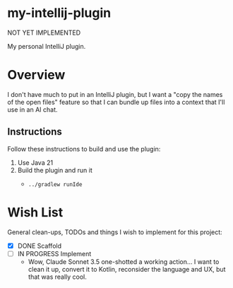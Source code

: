 # my-intellij-plugin

NOT YET IMPLEMENTED

My personal IntelliJ plugin.


# Overview

I don't have much to put in an IntelliJ plugin, but I want a "copy the names of the open files" feature so that I can
bundle up files into a context that I'll use in an AI chat.


## Instructions

Follow these instructions to build and use the plugin:

1. Use Java 21
2. Build the plugin and run it
   * ```shell
     ../gradlew runIde
     ```


# Wish List

General clean-ups, TODOs and things I wish to implement for this project:

* [x] DONE Scaffold
* [ ] IN PROGRESS Implement
   * Wow, Claude Sonnet 3.5 one-shotted a working action... I want to clean it up, convert it to Kotlin, reconsider the
     language and UX, but that was really cool.
